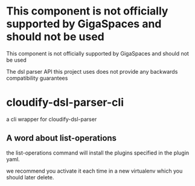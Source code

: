 


# This component is not officially supported by GigaSpaces and should not be used

This component is not officially supported by GigaSpaces and should not be used

The dsl parser API this project uses does not provide any backwards compatibility guarantees

# cloudify-dsl-parser-cli

a cli wrapper for cloudify-dsl-parser


## A word about list-operations

the list-operations command will install the plugins specified in the plugin yaml.

we recommend you activate it each time in a new virtualenv which you should later delete.


